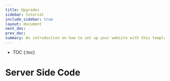 ```yaml
---
title: Upgrades
sidebar: tutorial
include_sidebar: true
layout: document
next_doc: 
prev_doc: 
summary: An introduction on how to set up your website with this template.
---
```


* TOC
{:toc}

# Server Side Code



